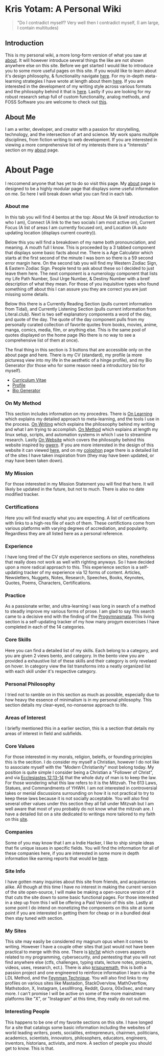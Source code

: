 # Kris Yotam: A Personal Wiki

> "Do I contradict myself? Very well then I contradict myself, (I am large, I contain multitudes)

## Introduction

This is my personal wiki, a more long-form version of what you saw at [about](/about). It will however introduce several 
things the like are not shown anywhere else on this site. Before we get started I would like to introduce you to some more useful
pages on this site. If you would like to learn about it's design philosophy, & functionality navigate [here](/website). For my in-depth meta-learning 
strategies I have wrote at length about them [here](/learn). If you are interested in the development of my writing style across various formats 
and the philosophy behind it that is [here](/write). Lastly if you are looking for my robust research setup full of custom functionality, analog methods,
and FOSS Software you are welcome to check out [this](/method).


## About Me

I am a writer, developer, and creator with a passion for storytelling, technology, and the intersection of art and science. My work spans multiple disciplines, from fiction writing to web development. If you are interested in viewing a more comprehensive list of my interests there is a "Interests" section on my [about](/about) page. 

# About Page 

I reccomend anyone that has yet to do so visit this page. My [about](/page) page is designed to be a highly modular page that displays some useful information on me. 
So here I will break down what you can find in each tab. 

### About me

In this tab you will find 4 bentos at the top: About Me (A breif introduction to who I am), Connect (A link to the two socials I am most active on), Current Focus (A list of areas I am currently focused on), and Location (A auto updating location (displays current country)). 

Below this you will find a breakdown of my name both pronounciation, and meaning. A mouth full I know. This is proceeded by a 3 tabbed component that displays some basic 
facts about me. There is a Age Calculator which starts at the first second of the minute I was born so there is a 59 second error margin here. On the second tab you will find
my Western Zodiac Sign, & Eastern Zodiac Sign. People tend to ask about these so I decided to just leave them here. The next component is a numerology component that lists
my Life Path Number, Soul Urge Number, & Destiny Number with a breif description of what they mean. For those of you inquisitive types who found something off about this I can assure you they are correct you are just missing some details. 

Below this there is a Currently Reading Section (pulls current information from Tidal), and Currently Listening Section (pulls current information from Literal.club). 
Next is two self explanatory components a word of the day, and quote of the day. The quote of the day component pulls from my personally curated collection of favorite quotes
from books, movies, anime, manga, comics, media, film, or anything else. This is the same pool of quotes displayed on the home page (No there is no way to see a comprehensive list of them at once). 

The final thing in this section is 3 buttons that are accessible only on the about page and here. There is my CV (standard), my profile (a more picturesq view into my life in the aesthetic of a hinge profile), and my Bio Generator (for those who for some reason need a introductory bio for myself). 
- [Curriculum Vitae](/cv)
- [Profile](/profile)
- [Bio Generator](/biogenerator)

### On My Method 

This section includes information on my procedres. There is [On Learning](/learn) which explains my detailed approach to meta-learning, and the tools I use in the process. 
[On Writing](/write) which explains the philosoophy behind my writing and what I am trying to accomplish. [On Method](/method) which explains at length my linux setup, scripts, and automation systems in which I use to streamline research. Lastly [On Website](/website) which covers the philosophy behind this website inspired by [gwern](https://gwern.net). If you are more interested in the design of this website it can viewed [here](/design), and on my [colophon](/colophon) page there is a detailed list of the sites I have taken inspiration from (they may have been updated, or may have been taken down). 

### My Mission

For those interested in my Mission Statement you will find that here. It will likely be updated in the future, but not to much. There is also no date modified tracker. 

### Certifications

Here you will find exactly what you are expecting. A list of certifications with links to a high-res file of each of them. These certifictions come from various platforms
with varying degrees of accrediation, and popularity. Regardless they are all listed here as a personal reference. 

### Experience

I have long tired of the CV style experience sections on sites, nonetheless that really does not work as well with righting anyways. So I have decided upon a more radical approach to this. This experience section is a self-updating tracker of my experience via 12 forms of content. Articles, Newsletters, Nuggets, Notes, Research, Speeches, Books, Keynotes, Quotes, Poems, Characters, Certifications. 


### Practice

As a passionate writer, and ultra-learning I was long in search of a method to steadly improve my various forms of prose. I am glad to say this search came to a decisive end
with the finding of the [Progymnasmata](https://en.wikipedia.org/wiki/Progymnasmata). This living section is a self-updating tracker of my how many progym excercises I have
completed in each of the 14 categories. 

### Core Skills

Here you can find a detailed list of my skills. Each belong to a category, and you are given 2 views bento, and category. In the bento view you are provided a exhaustive list 
of these skills and their category is only revelaed on hover. In category view the list transforms into a neatly organized list with each skill under it's respective category. 


### Personal Philosophy 

I tried not to ramble on in this section as much as possible, especially due to how heavy the essence of minimalism is in my personal philosophy. This
section details my clear-eyed, no-nonsense approach to life. 

### Areas of Interest

I briefly mentioned this in a earlier section, this is a section that details my areas of interest in field and subfields. 


### Core Values

For those interested in my morals, religion, beleifs, or founding principles this is the secition. I do consider my myself a Christian, however I do not like to associate 
myself with the "Modern Christianity" most belong today. My position is quite simple I consider being a Christian a "Follower of Christ", and via [Ecclesiastes 12:13-14](https://www.blueletterbible.org/kjv/ecc/12/13-14/s_671013) that the whole duty of man is to keep the law. For those wondering what this law refers to it is the Mitzvah. 
The 613 Laws, Statues, and Commandments of YHWH. I am not interested in controversial takes or menial discussions surrounding on how it is not practical to try to keep these
laws because it is not socially acceptable. You will also find several other values under this section they all fall under Mitzvah but I am well aware that most of you probably do not know what the mitzvah are. I have a detailed list on a site dedicated to writings more tailored to my faith on this [site](https://saintkris.vercel.app). 


### Companies

Some of you may know that I am a Indie Hacker, I like to ship simple ideas that fix unique issues in specific fields. You will find the information for all of these
companies here, if you are interested in some more in depth information like earning reports that would be [here](/companies). 

### Site Info

I have gotten many inquiries about this site from friends, and acquintances alike. All though at this time I have no interest in making the current version of the site open-source, I will make be making a open-source version of it that cuts the site down to some basic functional pages. For those interested in a step up from this I will
be offering a Paid Version of this site. Lastly at some point I do intend on monetizing the components on this site at some point if you are interested in getting them for cheap or in a bundled deal then stay tuned with section. 

### My Sites 

This site may easily be considered my magnum opus when it comes to writing. However I have a couple other sites that just would not have been practical to merge with this one. There is [khr1st](https://khr1st.vercel.app) which covers aspects related to my programming, cybersecurity, and pentesting that you will not find anywhere else (ctfs, challenges, typing stats, lecture notes, projects, videos, uses, research, ect.). There is also [krispuremath](https://krispuremath.vercel.app), this is both a passion project and one engineered to reinforce information I learn via the LDL Method, and the [Feynman Technique](https://en.wikipedia.org/wiki/Learning_by_teaching). You will also find links to my profiles on various sites like Mastadon, StackOvervlow, MathOverflow, Mathstodon, X, Instagram, LessWrong, Reddit, Quora, 00x0sec, and many more. I can't promise I will be active on some of the more mainstream platforms like "X", or "Instagram" at this time, they really do not suit me. 

### Interesting People 

This happens to be one of my favorite sections on this site. I have longed for a site that catalogs some basic information including the websites of world leading 
writers, poets, socialites, entrepreneurs, chairmen, politicians, academics, scientists, innovators, philosophers, educators, engineers, inventors, historians, activists,
and more. A section of people you should get to know. This is that. 


